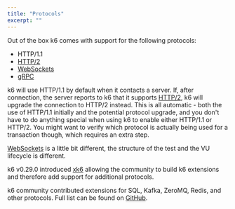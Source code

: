 ```yaml
---
title: "Protocols"
excerpt: ""
---
```

Out of the box k6 comes with support for the following protocols:

* HTTP/1.1
* [HTTP/2](/using-k6/protocols/http-2)
* [WebSockets](/using-k6/protocols/websockets)
* [gRPC](/using-k6/protocols/grpc)

k6 will use HTTP/1.1 by default when it contacts a server. If, after connection, the server
reports to k6 that it supports [HTTP/2](/using-k6/protocols/http-2), k6 will upgrade the
connection to HTTP/2 instead. This is all automatic - both the use of HTTP/1.1 initially and
the potential protocol upgrade, and you don't have to do anything special when using k6 to
enable either HTTP/1.1 or HTTP/2. You might want to verify which protocol is actually being
used for a transaction though, which requires an extra step.

[WebSockets](/using-k6/protocols/websockets) is a little bit different, the structure of the
test and the VU lifecycle is different.

k6 v0.29.0 introduced [xk6](https://k6.io/blog/extending-k6-with-xk6) allowing the community 
to build k6 extensions and therefore add support for additional protocols. 

k6 community contributed extensions for SQL, Kafka, ZeroMQ, Redis, and other protocols. 
Full list can be found on [GitHub](https://github.com/topics/xk6). 

